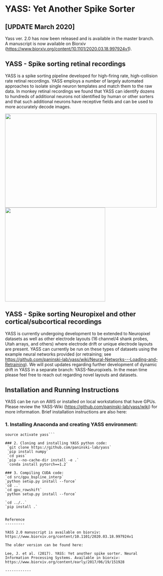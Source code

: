 YASS: Yet Another Spike Sorter
================================


[UPDATE March 2020] 
------------------
Yass ver. 2.0 has now been released and is available in the master branch. A manuscript is now available on Biorxiv (https://www.biorxiv.org/content/10.1101/2020.03.18.997924v1). 


YASS - Spike sorting retinal recordings
------------------
YASS is a spike sorting pipeline developed for high-firing rate, high-collision rate retinal recordings.  YASS employs a number of largely automated approaches to isolate single neuron templates and match them to the raw data. In monkey retinal recordings we found that YASS can identify dozens to hundreds of additional neurons not identified by human or other sorters and that such additional neurons have receptive fields and can be used to more accurately decode images.

<p float="center"> 
<img src="https://raw.githubusercontent.com/wiki/paninski-lab/yass/images/rfs.png" width="500" height="310">
<img src="https://raw.githubusercontent.com/wiki/paninski-lab/yass/images/decoding.png" width="330" height="310">
</p>


YASS - Spike sorting Neuropixel and other cortical/subcortical recordings
------------------
YASS is currently undergoing development to be extended to Neuropixel datasets as well as other electrode layouts (16 channel/4 shank probes, Utah arrays, and others) where electrode drift or unique electrode layouts are present.  YASS can currently be run on these types of datasets using the example neural networks provided (or retraining; see https://github.com/paninski-lab/yass/wiki/Neural-Networks---Loading-and-Retraining).  We will post updates regarding further development of dynamic drift in YASS in a separate branch: YASS-Neuropixels. In the mean time please feel free to reach out regarding novel layouts and datasets.


Installation and Running Instructions
---------
YASS can be run on AWS or installed on local workstations that have GPUs. Please review the YASS-Wiki (https://github.com/paninski-lab/yass/wiki) for more information. Brief installation instructions are also here:

### 1. Installing Anaconda and creating YASS environment:
```conda create -n yass python=3.7
source activate yass```

### 2. Cloning and installing YASS python code:
 `git clone https://github.com/paninski-lab/yass`
 `pip install numpy`
 `cd yass`
 `pip --no-cache-dir install -e .`
 `conda install pytorch==1.2`

### 3. Compiling CUDA code:
`cd src/gpu_bspline_interp`
`python setup.py install --force`
`cd ..`
`cd gpu_rowshift`
`python setup.py install --force`

`cd ../..` 
`pip install .`
 

Reference
---------

YASS 2.0 manuscript is available on biorxiv: https://www.biorxiv.org/content/10.1101/2020.03.18.997924v1

The older version can be found here: 

Lee, J. et al. (2017). YASS: Yet another spike sorter. Neural Information Processing Systems. Available in biorxiv: https://www.biorxiv.org/content/early/2017/06/19/151928

------------
